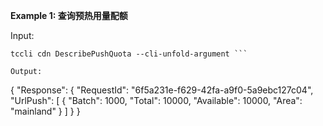 **Example 1: 查询预热用量配额**



Input: 

```
tccli cdn DescribePushQuota --cli-unfold-argument ```

Output: 
```
{
    "Response": {
        "RequestId": "6f5a231e-f629-42fa-a9f0-5a9ebc127c04",
        "UrlPush": [
            {
                "Batch": 1000,
                "Total": 10000,
                "Available": 10000,
                "Area": "mainland"
            }
        ]
    }
}
```

